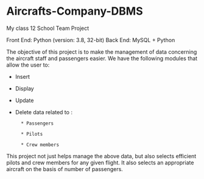 # Aircrafts-Company-DBMS
My class 12 School Team Project

Front End: Python (version: 3.8, 32-bit)
Back End: MySQL + Python

The objective of this project is to make the management of data concerning the aircraft staff and passengers easier. We have the following modules that allow the user to:
  * Insert
  * Display
  * Update
  * Delete data related to :
  
          * Passengers
          
          * Pilots
          
          * Crew members
          

This project not just helps manage the above data, but also selects efficient pilots and crew members for any given flight. It also selects an appropriate aircraft on the basis of number of passengers.
